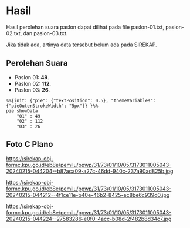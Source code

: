 # Hasil

Hasil perolehan suara paslon dapat dilihat pada file paslon-01.txt, paslon-02.txt, dan paslon-03.txt.

Jika tidak ada, artinya data tersebut belum ada pada SIREKAP.

## Perolehan Suara

 * Paslon 01: **49**.
 * Paslon 02: **112**.
 * Paslon 03: **26**.

```mermaid
%%{init: {"pie": {"textPosition": 0.5}, "themeVariables": {"pieOuterStrokeWidth": "5px"}} }%%
pie showData
    "01" : 49
    "02" : 112
    "03" : 26
```
## Foto C Plano

https://sirekap-obj-formc.kpu.go.id/eb8e/pemilu/ppwp/31/73/01/10/05/3173011005043-20240215-044204--b87aca09-a27c-46dd-940c-237a90ad825b.jpg

https://sirekap-obj-formc.kpu.go.id/eb8e/pemilu/ppwp/31/73/01/10/05/3173011005043-20240215-044212--4f1ce11e-b40e-46b2-8425-ec8be6c939d0.jpg

https://sirekap-obj-formc.kpu.go.id/eb8e/pemilu/ppwp/31/73/01/10/05/3173011005043-20240215-044224--27583286-e0f0-4acc-b08d-2f482b8d34c7.jpg
